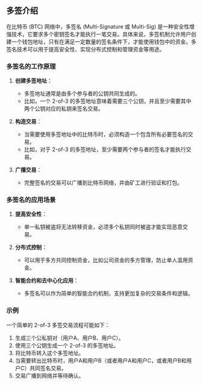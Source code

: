 ## 多签介绍
在比特币 (BTC) 网络中，多签名 (Multi-Signature 或 Multi-Sig) 是一种安全性增强技术，它要求多个密钥签名才能执行一笔交易。具体来说，多签机制允许用户创建一个钱包地址，只有在满足一定数量的签名条件下，才能使用钱包中的资金。多签名技术可以用于提高安全性、实现分布式控制和管理资金等用途。

### 多签名的工作原理
1. **创建多签地址**：
   - 多签地址通常是由多个参与者的公钥共同生成的。
   - 比如，一个 2-of-3 的多签地址意味着需要三个公钥，并且至少需要其中两个公钥对应的私钥来签名交易。

2. **构造交易**：
   - 当需要使用多签地址中的比特币时，必须构造一个包含所有必要签名的交易。
   - 比如，对于 2-of-3 的多签地址，至少需要两个参与者的签名才能执行交易。

3. **广播交易**：
   - 完整签名的交易可以广播到比特币网络，并由矿工进行验证和打包。

### 多签名的应用场景
1. **提高安全性**：
   - 单一私钥被盗将无法转移资金，必须多个私钥同时被盗才能实现恶意交易。
   
2. **分布式控制**：
   - 可以用于多方共同控制资金，比如公司资金的多方管理，防止单人滥用资金。
   
3. **智能合约和去中心化应用**：
   - 多签名可以作为简单的智能合约机制，支持更加复杂的交易条件和逻辑。

### 示例
一个简单的 2-of-3 多签交易流程可能如下：
1. 生成三个公私钥对（用户A、用户B、用户C）。
2. 使用三个公钥生成一个 2-of-3 的多签地址。
3. 将比特币转入这个多签地址。
4. 当需要转出比特币时，用户A和用户B（或者用户A和用户C，或者用户B和用户C）共同签名交易。
5. 交易广播到网络并等待确认。

